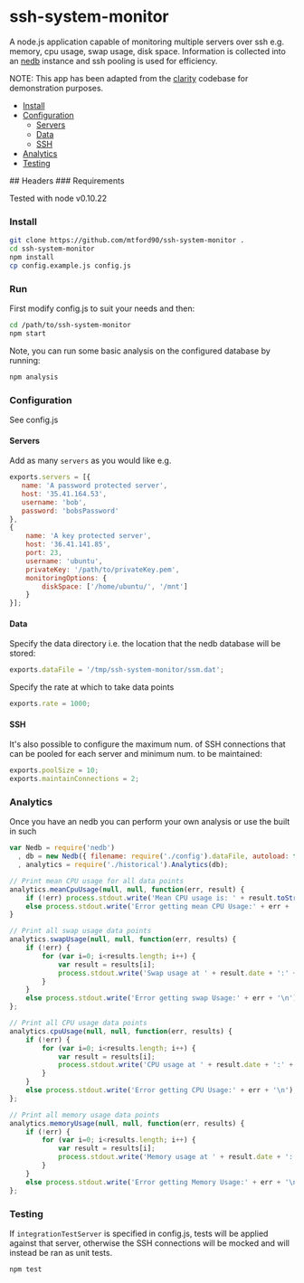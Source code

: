 ssh-system-monitor
==================

A node.js application capable of monitoring multiple servers over ssh e.g. memory, cpu usage, swap usage, disk space. Information is collected into an [nedb](https://github.com/louischatriot/nedb) instance and ssh pooling is used for efficiency.

NOTE: This app has been adapted from the [clarity](https://github.com/mtford90/clarity) codebase for demonstration purposes.

* [Install](#install)  
* [Configuration](#configuration)  
    * [Servers](#servers)
    * [Data](#data)
    * [SSH](#ssh)
* [Analytics](#analytics)
* [Testing](#testing)

<a name="headers"/>
## Headers
### Requirements

Tested with node v0.10.22

### Install

```bash
git clone https://github.com/mtford90/ssh-system-monitor .
cd ssh-system-monitor
npm install
cp config.example.js config.js
```

### Run

First modify config.js to suit your needs and then:

```bash
cd /path/to/ssh-system-monitor
npm start
```

Note, you can run some basic analysis on the configured database by running:

```bash
npm analysis
```

### Configuration

See config.js

#### Servers

Add as many `servers` as you would like e.g.

```javascript
exports.servers = [{
   name: 'A password protected server',
   host: '35.41.164.53',
   username: 'bob',
   password: 'bobsPassword'
},
{
    name: 'A key protected server',
    host: '36.41.141.85',
    port: 23,
    username: 'ubuntu',
    privateKey: '/path/to/privateKey.pem',
    monitoringOptions: {
        diskSpace: ['/home/ubuntu/', '/mnt']
    }
}];
```

#### Data

Specify the data directory i.e. the location that the nedb database will be stored:

```javascript
exports.dataFile = '/tmp/ssh-system-monitor/ssm.dat';
```

Specify the rate at which to take data points

```javascript
exports.rate = 1000;
```

#### SSH

It's also possible to configure the maximum num. of SSH connections that can be pooled for each server and minimum num. to be maintained:

```javascript
exports.poolSize = 10;
exports.maintainConnections = 2;
```

### Analytics

Once you have an nedb you can perform your own analysis or use the built in such 

```javascript
var Nedb = require('nedb')
  , db = new Nedb({ filename: require('./config').dataFile, autoload: true });
  , analytics = require('./historical').Analytics(db);

// Print mean CPU usage for all data points
analytics.meanCpuUsage(null, null, function(err, result) {
    if (!err) process.stdout.write('Mean CPU usage is: ' + result.toString() + '\n');
    else process.stdout.write('Error getting mean CPU Usage:' + err + '\n');
}

// Print all swap usage data points
analytics.swapUsage(null, null, function(err, results) {
    if (!err) {
        for (var i=0; i<results.length; i++) {
            var result = results[i];
            process.stdout.write('Swap usage at ' + result.date + ':' + result.value.toString() + '\n')
        }
    }
    else process.stdout.write('Error getting swap Usage:' + err + '\n');
};

// Print all CPU usage data points
analytics.cpuUsage(null, null, function(err, results) {
    if (!err) {
        for (var i=0; i<results.length; i++) {
            var result = results[i];
            process.stdout.write('CPU usage at ' + result.date + ':' + result.value.toString() + '\n')
        }
    }
    else process.stdout.write('Error getting CPU Usage:' + err + '\n');
};

// Print all memory usage data points
analytics.memoryUsage(null, null, function(err, results) {
    if (!err) {
        for (var i=0; i<results.length; i++) {
            var result = results[i];
            process.stdout.write('Memory usage at ' + result.date + ':' + result.value.toString() + '\n')
        }
    }
    else process.stdout.write('Error getting Memory Usage:' + err + '\n');
};

```

### Testing

If `integrationTestServer` is specified in config.js, tests will be applied against that server, otherwise the SSH connections will be mocked and will instead be ran as unit tests.

```bash
npm test
```
